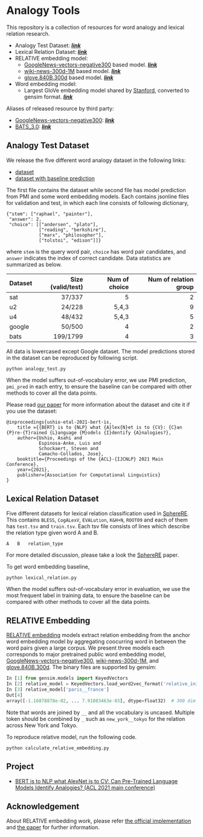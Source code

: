 # Analogy Tools 
This repository is a collection of resources for word analogy and lexical relation research.
- Analogy Test Dataset: [***link***](https://github.com/asahi417/AnalogyTools/releases/download/0.0.0/analogy_test_dataset_no_prediction.tar.gz)
- Lexical Relation Dataset: [***link***](https://github.com/asahi417/AnalogyTools/releases/download/0.0.0/lexical_relation_dataset.tar.gz)
- RELATIVE embedding model:
    - [GoogleNews-vectors-negative300](https://drive.google.com/file/d/0B7XkCwpI5KDYNlNUTTlSS21pQmM/edit) based model. [***link***](https://github.com/asahi417/AnalogyTools/releases/download/0.0.0/relative_init.w2v.bin.tar.gz)
    - [wiki-news-300d-1M](https://fasttext.cc/docs/en/english-vectors.html) based model. [***link***](https://github.com/asahi417/AnalogyTools/releases/download/0.0.0/relative_init.fasttext.bin.tar.gz)
    - [glove.840B.300d](https://nlp.stanford.edu/projects/glove/) based model. [***link***](https://github.com/asahi417/AnalogyTools/releases/download/0.0.0/relative_init.glove.bin.tar.gz)
- Word embedding model:
    - Largest GloVe embedding model shared by [Stanford](https://nlp.stanford.edu/projects/glove/), converted to gensim format. [***link***](https://drive.google.com/file/d/1DbLuxwDlTRDbhBroOVgn2_fhVUQAVIqN/view?usp=sharing)

Aliases of released resource by third party:
- [GoogleNews-vectors-negative300](https://drive.google.com/file/d/0B7XkCwpI5KDYNlNUTTlSS21pQmM/edit): [***link***](https://github.com/asahi417/AnalogyTools/releases/download/0.0.0/GoogleNews-vectors-negative300.bin.gz)
- [BATS_3.0](https://vecto.space/projects/BATS/): [***link***](https://github.com/asahi417/AnalogyTools/releases/download/0.0.0/BATS_3.0.zip)

## Analogy Test Dataset
We release the five different word analogy dataset in the following links: 
- [dataset](https://github.com/asahi417/AnalogyTools/releases/download/0.0.0/analogy_test_dataset_no_prediction.tar.gz)
- [dataset with baseline prediction](https://github.com/asahi417/AnalogyTools/releases/download/0.0.0/analogy_test_dataset.tar.gz)

The first file contains the dataset while second file has model prediction from PMI and some word embedding models. Each contains jsonline files for validation and test, in which each line consists of following dictionary,
```
{"stem": ["raphael", "painter"],
 "answer": 2,
 "choice": [["andersen", "plato"],
            ["reading", "berkshire"],
            ["marx", "philosopher"],
            ["tolstoi", "edison"]]}
``` 
where `stem` is the query word pair, `choice` has word pair candidates, 
and `answer` indicates the index of correct candidate. Data statistics are summarized as below.

| Dataset | Size (valid/test) | Num of choice | Num of relation group |
|---------|---------:|--------------:|----------------------:|
| sat     | 37/337   | 5             | 2                     |
| u2      | 24/228   | 5,4,3         | 9                     |
| u4      | 48/432   | 5,4,3         | 5                     |
| google  | 50/500   | 4             | 2                     |
| bats    | 199/1799 | 4             | 3                     |

All data is lowercased except Google dataset. The model predictions stored in the dataset can be reproduced by following script.
```shell script
python analogy_test.py
```
When the model suffers out-of-vocabulary error, we use PMI prediction, `pmi_pred` in each entry, to ensure the baseline can
be compared with other methods to cover all the data points.   

Please read [our paper](https://arxiv.org/abs/2105.04949) for more information about the dataset and cite it if you use the dataset:
```
@inproceedings{ushio-etal-2021-bert-is,
    title ={{BERT} is to {NLP} what {A}lex{N}et is to {CV}: {C}an {P}re-{T}rained {L}anguage {M}odels {I}dentify {A}nalogies?},
    author={Ushio, Asahi and
            Espinosa-Anke, Luis and 
            Schockaert, Steven and
            Camacho-Collados, Jose},
    booktitle={Proceedings of the {ACL}-{IJCNLP} 2021 Main Conference},
    year={2021},
    publisher={Association for Computational Linguistics}
}
```

## Lexical Relation Dataset
Five different datasets for lexical relation classification used in [SphereRE](https://www.aclweb.org/anthology/P19-1169/).
This contains `BLESS`, `CogALexV`, `EVALution`, `K&H+N`, `ROOT09` and each of them has `test.tsv` and `train.tsv`.
Each tsv file consists of lines which describe the relation type given word A and B. 
```
A   B   relation_type
```
For more detailed discussion, please take a look the [SphereRE](https://www.aclweb.org/anthology/P19-1169/) paper.


To get word embedding baseline, 
```shell script
python lexical_relation.py
```
When the model suffers out-of-vocabulary error in evaluation, we use the most frequent label in training data, to ensure the baseline can
be compared with other methods to cover all the data points.   
 

## RELATIVE Embedding
[RELATIVE embedding](http://josecamachocollados.com/papers/relative_ijcai2019.pdf) models extract relation embedding from the anchor word embedding model 
by aggregating coocurring word in between the word pairs given a large corpus. We present three models each corresponds to major pretrained public word embedding model,
[GoogleNews-vectors-negative300](https://drive.google.com/file/d/0B7XkCwpI5KDYNlNUTTlSS21pQmM/edit), [wiki-news-300d-1M](https://fasttext.cc/docs/en/english-vectors.html), and [glove.840B.300d](https://nlp.stanford.edu/projects/glove/).
The binary files are supported by gensim:
```python
In [1] from gensim.models import KeyedVectors
In [2] relative_model = KeyedVectors.load_word2vec_format('relative_init.glove.bin', binary=True)
In [3] relative_model['paris__france']
Out[4] 
array([-1.16878878e-02, ... 7.91083463e-03], dtype=float32)  # 300 dim array
```
Note that words are joined by `__` and all the vocabulary is uncased. Multiple token should be combined by `_` such as 
`new_york__tokyo` for the relation across New York and Tokyo.

To reproduce relative model, run the following code.

```shell script
python calculate_relative_embedding.py
```

## Project
- [BERT is to NLP what AlexNet is to CV: Can Pre-Trained Language Models Identify Analogies? (ACL 2021 main conference)](https://github.com/asahi417/analogy-language-model)

## Acknowledgement
About RELATIVE embedding work, please refer [the official implementation](https://github.com/pedrada88/relative) and
[the paper](http://josecamachocollados.com/papers/relative_ijcai2019.pdf) for further information.

